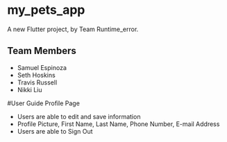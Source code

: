 # my_pets_app

A new Flutter project, by Team Runtime_error.

## Team Members
- Samuel Espinoza
- Seth Hoskins
- Travis Russell
- Nikki Liu

#User Guide
Profile Page
- Users are able to edit and save information
- Profile Picture, First Name, Last Name, Phone Number, E-mail Address
- Users are able to Sign Out